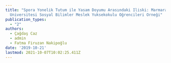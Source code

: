 ```yaml
---
title: "Spora Yonelik Tutum ile Yasam Doyumu Arasındaki Iliski: Marmara
  Universitesi Sosyal Bilimler Meslek Yuksekokulu Oğrencileri Orneği"
publication_types:
  - "2"
authors:
  - Çağdaş Caz
  - admin
  - Fatma Firuzan Nakipoğlu
date: '2019-10-21'
lastmod: 2021-10-07T10:02:25.411Z
---
```

